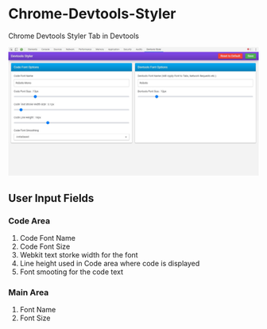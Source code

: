 # Chrome-Devtools-Styler
Chrome Devtools Styler Tab in Devtools

![Screenshot](assets/img/main.jpg?raw=true "Devtools Style Screen")

## User Input Fields
### Code Area
1. Code Font Name
2. Code Font Size
3. Webkit text storke width for the font
4. Line height used in Code area where code is displayed
5. Font smooting for the code text 

### Main Area
1. Font Name
2. Font Size